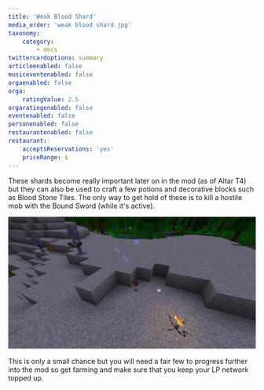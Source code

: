 ```yaml
---
title: 'Weak Blood Shard'
media_order: 'weak blood shard.jpg'
taxonomy:
    category:
        - docs
twittercardoptions: summary
articleenabled: false
musiceventenabled: false
orgaenabled: false
orga:
    ratingValue: 2.5
orgaratingenabled: false
eventenabled: false
personenabled: false
restaurantenabled: false
restaurant:
    acceptsReservations: 'yes'
    priceRange: $
---
```


These shards become really important later on in the mod (as of Altar T4) but they can also be used to craft a few potions and decorative blocks such as Blood Stone Tiles. The only way to get hold of these is to kill a hostile mob with the Bound Sword (while it's active).

![](weak%20blood%20shard.jpg)

This is only a small chance but you will need a fair few to progress further into the mod so get farming and make sure that you keep your LP network topped up.
